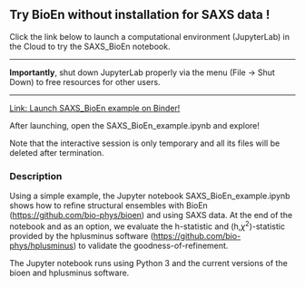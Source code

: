 ## Try BioEn without installation for SAXS data !

Click the link below to launch a computational environment (JupyterLab) in the Cloud to try the SAXS\_BioEn notebook. 

---
**Importantly**, shut down JupyterLab properly via the menu (File -> Shut Down) to free resources for other users.

---

[Link: Launch SAXS\_BioEn example on Binder!](https://notebooks.mpcdf.mpg.de/binder/v2/git/https%3A%2F%2Fgitlab.mpcdf.mpg.de%2FMPIBP-Hummer%2FSAXS_BioEn.git/HEAD?labpath=SAXS_BioEn_example.ipynb)

After launching, open the SAXS\_BioEn\_example.ipynb and explore!

Note that the interactive session is only temporary and all its files will be deleted after termination.

### Description

Using a simple example, the Jupyter notebook SAXS\_BioEn\_example.ipynb shows how
to refine structural ensembles with BioEn (https://github.com/bio-phys/bioen)
and using SAXS data. At the end of the notebook and as an option, we evaluate
the h-statistic and (h,$\chi^2$)-statistic provided by the hplusminus software (https://github.com/bio-phys/hplusminus) to validate
the goodness-of-refinement. 

The Jupyter notebook runs using Python 3 and the current versions of the bioen
and hplusminus software.
